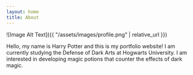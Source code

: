 ```yaml
---
layout: home
title: About
---
```



![Image Alt Text]({{ "/assets/images/profile.png" | relative_url }})

Hello, my name is Harry Potter and this is my portfolio website! I am currently studying the Defense of Dark Arts at Hogwarts University. I am interested in developing magic potions that counter the effects of dark magic.
